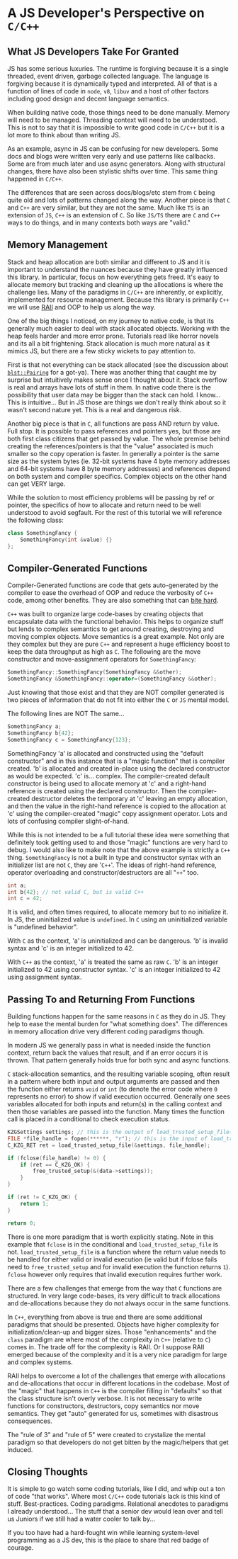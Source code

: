 # A JS Developer's Perspective on `C/C++`

## What JS Developers Take For Granted

JS has some serious luxuries. The runtime is forgiving because it is a single threaded, event driven, garbage collected language. The language is forgiving because it is dynamically typed and interpreted. All of that is a function of lines of code in `node`, `v8`, `libuv` and a host of other factors including good design and decent language semantics.

When building native code, those things need to be done manually. Memory will need to be managed.  Threading context will need to be understood. This is not to say that it is impossible to write good code in `C/C++` but it is a lot more to think about than writing JS.

As an example, async in JS can be confusing for new developers. Some docs and blogs were written very early and use patterns like callbacks. Some are from much later and use async generators. Along with structural changes, there have also been stylistic shifts over time. This same thing happened in `C/C++`.

The differences that are seen across docs/blogs/etc stem from `C` being quite old and lots of patterns changed along the way.  Another piece is that `C` and `C++` are very similar, but they are not the same.  Much like `TS` is an extension of `JS`, `C++` is an extension of `C`.  So like `JS/TS` there are `C` and `C++` ways to do things, and in many contexts both ways are "valid."

## Memory Management

Stack and heap allocation are both similar and different to JS and it is important to understand the nuances because they have greatly influenced this library.  In  particular, focus on how everything gets freed.  It's easy to allocate memory but tracking and cleaning up the allocations is where the challenge lies.  Many of the paradigms in `C/C++` are inherently, or explicitly, implemented for resource management.  Because this library is primarily `C++` we will use [RAII](https://en.cppreference.com/w/cpp/language/raii) and OOP to help us along the way.

One of the big things I noticed, on my journey to native code, is that its generally much easier to deal with stack allocated objects.  Working with the heap feels harder and more error prone.  Tutorials read like horror novels and its all a bit frightening. Stack allocation is much more natural as it mimics JS, but there are a few sticky wickets to pay attention to.

First is that not everything can be stack allocated (see the discussion about [`blst::Pairing`](./blst.md#initialization-of-blstpairing) for a got-ya).  There was another thing that caught me by surprise but intuitively makes sense once I thought about it.  Stack overflow is real and arrays have lots of stuff in them.  In native code there is the possibility that user data may be bigger than the stack can hold.  I know... This is intuitive... But in JS those are things we don't really think about so it wasn't second nature yet. This is a real and dangerous risk.

Another big piece is that in `C`, all functions are pass AND return by value.  Full stop.  It is possible to pass references and pointers yes, but those are both first class citizens that get passed by value. The whole premise behind creating the references/pointers is that the "value" associated is much smaller so the copy operation is faster.  In generally a pointer is the same size as the system bytes (ie. 32-bit systems have 4 byte memory addresses and 64-bit systems have 8 byte memory addresses) and references depend on both system and compiler specifics.  Complex objects on the other hand can get VERY large.

While the solution to most efficiency problems will be passing by ref or pointer, the specifics of how to allocate and return need to be well understood to avoid segfault.  For the rest of this tutorial we will reference the following class:

```c++
class SomethingFancy {
    SomethingFancy(int &value) {}
};
```

## Compiler-Generated Functions

Compiler-Generated functions are code that gets auto-generated by the compiler to ease the overhead of OOP and reduce the verbosity of `C++` code, among other benefits.  They are also something that can [bite hard](./debugging.md#debugging-by-example).

`C++` was built to organize large code-bases by creating objects that encapsulate data with the functional behavior.  This helps to organize stuff but lends to complex semantics to get around creating, destroying and moving complex objects. Move semantics is a great example. Not only are they complex but they are pure `C++` and represent a huge efficiency boost to keep the data throughput as high as `C`. The following are the move constructor and move-assignment operators for `SomethingFancy`:

```c++
SomethingFancy::SomethingFancy(SomethingFancy &&other);
SomethingFancy &SomethingFancy::operator=(SomethingFancy &&other);
```

Just knowing that those exist and that they are NOT compiler generated is two pieces of information that do not fit into either the `C` or `JS` mental model.

The following lines are NOT The same...

```c++
SomethingFancy a;
SomethingFancy b{42};
SomethingFancy c = SomethingFancy{123};
```

SomethingFancy 'a' is allocated and constructed using the "default constructor" and in this instance that is a "magic function" that is compiler created. 'b' is allocated and created in-place using the declared constructor as would be expected. 'c' is... complex. The compiler-created default constructor is being used to allocate memory at 'c' and a right-hand reference is created using the declared constructor.  Then the compiler-created destructor deletes the temporary at 'c' leaving an empty allocation, and then the value in the right-hand reference is copied to the allocation at 'c' using the compiler-created "magic" copy assignment operator.  Lots and lots of confusing compiler slight-of-hand.

While this is not intended to be a full tutorial these idea were something that definitely took getting used to and those "magic" functions are very hard to debug.  I would also like to make note that the above example is strictly a `C++` thing.  `SomethingFancy` is not a built in type and constructor syntax with an initializer list are not `C`, they are '`C++`'.  The ideas of right-hand reference, operator overloading and constructor/destructors are all "`++`" too.

```c
int a;
int b{42}; // not valid C, but is valid C++
int c = 42;
```

It is valid, and often times required, to allocate memory but to no initialize it.  In JS, the uninitialized value is `undefined`. In `C` using an uninitialized variable is "undefined behavior".  

With `C` as the context, 'a' is uninitialized and can be dangerous. 'b' is invalid syntax and 'c' is an integer initialized to 42.

With `C++` as the context, 'a' is treated the same as raw `C`. 'b' is an integer initialized to 42 using constructor syntax. 'c' is an integer initialized to 42 using assignment syntax.

## Passing To and Returning From Functions

Building functions happen for the same reasons in `C` as they do in JS.  They help to ease the mental burden for "what something does".  The differences in memory allocation drive very different coding paradigms though.

In modern JS we generally pass in what is needed inside the function context, return back the values that result, and if an error occurs it is thrown.  That pattern generally holds true for both sync and async functions.

`C` stack-allocation semantics, and the resulting variable scoping, often result in a pattern where both input and output arguments are passed and then the function either returns `void` or `int` (to denote the error code where `0` represents no error) to show if valid execution occurred.  Generally one sees variables allocated for both inputs and return(s) in the calling context and then those variables are passed into the function.  Many times the function call is placed in a conditional to check execution status.

```c
KZGSettings settings; // this is the output of load_trusted_setup_file()
FILE *file_handle = fopen(******, "r"); // this is the input of load_trusted_setup_file()
C_KZG_RET ret = load_trusted_setup_file(&settings, file_handle);

if (fclose(file_handle) != 0) {
    if (ret == C_KZG_OK) {
        free_trusted_setup(&(data->settings));
    }
}

if (ret != C_KZG_OK) {
    return 1;
}

return 0;
```

There is one more paradigm that is worth explicitly stating.  Note in this example that `fclose` is in the conditional and `load_trusted_setup_file` is not.  `load_trusted_setup_file` is a function where the return value needs to be handled for either valid or invalid execution (ie valid but if fclose fails need to `free_trusted_setup` and for invalid execution the function returns `1`).  `fclose` however only requires that invalid execution requires further work.

There are a few challenges that emerge from the way that `C` functions are structured.  In very large code-bases, its very difficult to track allocations and de-allocations because they do not always occur in the same functions.

In `C++`, everything from above is true and there are some additional paradigms that should be presented.  Objects have higher complexity for initialization/clean-up and bigger sizes.  Those "enhancements" and the `class` paradigm are where most of the complexity in `C++` (relative to `C`) comes in.  The trade off for the complexity is RAII.  Or I suppose RAII emerged because of the complexity and it is a very nice paradigm for large and complex systems.

RAII helps to overcome a lot of the challenges that emerge with allocations and de-allocations that occur in different locations in the codebase.  Most of the "magic" that happens in `C++` is the compiler filling in "defaults" so that the class structure isn't overly verbose.  It is not necessary to write functions for constructors, destructors, copy semantics nor move semantics.  They get "auto" generated for us, sometimes with disastrous consequences.

The "rule of 3" and "rule of 5" were created to crystalize the mental paradigm so that developers do not get bitten by the magic/helpers that get induced.

## Closing Thoughts

It is simple to go watch some coding tutorials, like I did, and whip out a ton of code "that works".  Where most `C/C++` code tutorials lack is this kind of stuff.  Best-practices.  Coding paradigms.  Relational anecdotes to paradigms I already understood...  The stuff that a senior dev would lean over and tell us Juniors if we still had a water cooler to talk by...

If you too have had a hard-fought win while learning system-level programming as a JS dev, this is the place to share that red badge of courage.
